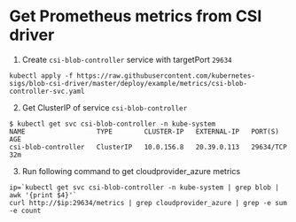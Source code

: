 # Get Prometheus metrics from CSI driver

1. Create `csi-blob-controller` service with targetPort `29634`
```console
kubectl apply -f https://raw.githubusercontent.com/kubernetes-sigs/blob-csi-driver/master/deploy/example/metrics/csi-blob-controller-svc.yaml
```

2. Get ClusterIP of service `csi-blob-controller`
```console
$ kubectl get svc csi-blob-controller -n kube-system
NAME                  TYPE        CLUSTER-IP   EXTERNAL-IP   PORT(S)     AGE
csi-blob-controller   ClusterIP   10.0.156.8   20.39.0.113   29634/TCP   32m
```

3. Run following command to get cloudprovider_azure metrics
```console
ip=`kubectl get svc csi-blob-controller -n kube-system | grep blob | awk '{print $4}'`
curl http://$ip:29634/metrics | grep cloudprovider_azure | grep -e sum -e count
```
